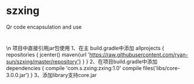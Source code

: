 # szxing
Qr code encapsulation and use
#
\n
项目中直接引用jar包使用
1、在主 build.gradle中添加
allprojects {
    repositories {
        jcenter()
        maven{url 'https://raw.githubusercontent.com/ryan-sun/szxing/master/repository'}
    }
}
2、在项目build.gradle中添加
dependencies {
    compile 'com.s.zxing:zxing:1.0'
    compile files('libs/core-3.0.0.jar')
}
3、添加library支持core.jar
